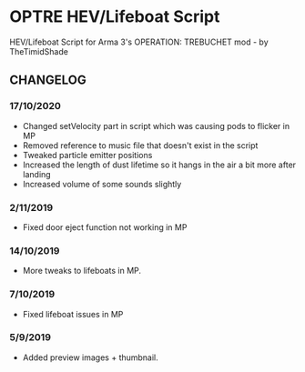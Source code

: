# OPTRE HEV/Lifeboat Script
HEV/Lifeboat Script for Arma 3's OPERATION: TREBUCHET mod - by TheTimidShade

## CHANGELOG
### 17/10/2020
- Changed setVelocity part in script which was causing pods to flicker in MP
- Removed reference to music file that doesn't exist in the script
- Tweaked particle emitter positions
- Increased the length of dust lifetime so it hangs in the air a bit more after landing
- Increased volume of some sounds slightly

### 2/11/2019
- Fixed door eject function not working in MP

### 14/10/2019
- More tweaks to lifeboats in MP.

### 7/10/2019
- Fixed lifeboat issues in MP

### 5/9/2019
- Added preview images + thumbnail.
